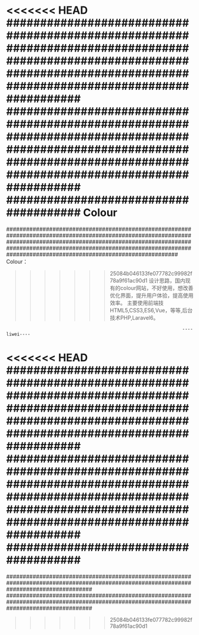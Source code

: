 <<<<<<< HEAD
#############################################################################################################################################################################
#############################################################################################################################################################################
######################################
Colour
=======
####################################################################################################################################################################################################################################################################################
Colour：
>>>>>>> 25084b046133fe077782c99982f78a9f61ac90d1
     设计思路，国内现有的colour网站，不好使用，想改善优化界面，提升用户体验，提高使用效率。
     主要使用前端技HTML5,CSS3,ES6,Vue，等等,后台技术PHP,Laravel6。


                                                                      ----liwei---- 
<<<<<<< HEAD
#############################################################################################################################################################################
#############################################################################################################################################################################
######################################
=======
##########################################################################################################################################
##########################################################################################################################################
>>>>>>> 25084b046133fe077782c99982f78a9f61ac90d1
